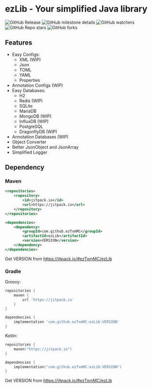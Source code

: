 # ezLib - Your simplified Java library

![GitHub Release](https://img.shields.io/github/v/release/ezTxmMC/ezLib?include_prereleases&style=for-the-badge&color=%23d97325)
![GitHub milestone details](https://img.shields.io/github/milestones/progress-percent/ezTxmMC/ezLib/1?style=for-the-badge)
![GitHub watchers](https://img.shields.io/github/watchers/ezTxmMC/ezLib?style=for-the-badge)
![GitHub Repo stars](https://img.shields.io/github/stars/ezTxmMC/ezLib?style=for-the-badge)
![GitHub forks](https://img.shields.io/github/forks/ezTxmMC/ezLib?style=for-the-badge)

## Features

- Easy Configs:
  - XML (WIP)
  - Json
  - TOML
  - YAML
  - Properties
- Annotation Configs (WIP)
- Easy Databases:
  - H2
  - Redis (WIP)
  - SQLite
  - MariaDB
  - MongoDB (WIP)
  - InfluxDB (WIP)
  - PostgreSQL
  - DragonflyDB (WIP)
- Annotation Databases (WIP)
- Object Converter
- Better JsonObject and JsonArray
- Simplified Logger

## Dependency

### Maven

```xml
<repositories>
    <repository>
        <id>jitpack.io</id>
        <url>https://jitpack.io</url>
    </repository>
</repositories>

<dependencies>
    <dependency>
        <groupId>com.github.ezTxmMC</groupId>
        <artifactId>ezLib</artifactId>
        <version>VERSION</version>
    </dependency>
</dependencies>
```

Get VERSION from https://jitpack.io/#ezTxmMC/ezLib

### Gradle

Groovy:

```groovy
repositories {
    maven {
        url 'https://jitpack.io'
    }
}

dependencies {
    implementation 'com.github.ezTxmMC:ezLib:VERSION'
}
```

Kotlin:

```kotlin
repositories {
    maven("https://jitpack.io")
}

dependencies {
    implementation("com.github.ezTxmMC:ezLib:VERSION")
}
```

Get VERSION from https://jitpack.io/#ezTxmMC/ezLib

